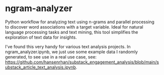# ngram-analyzer
Python workflow for analyzing text using n-grams and parallel processing to discover word associations with a target variable. Ideal for natural language processing tasks and text mining, this tool simplifies the exploration of text data for insights.

I've found this very handy for various text analysis projects. In ngram_analyzer.ipynb, we just use some example data I randomly generated, to see use in a real use case, see: https://github.com/hansenrhan/substack_engagement_analysis/blob/main/substack_article_text_analysis.ipynb. 
